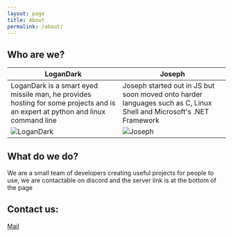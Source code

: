 ```yaml
---
layout: page
title: About
permalink: /about/
---
```

## Who are we?

| LoganDark                                                                                                                       	| Joseph                                                                                                                       	|
|---------------------------------------------------------------------------------------------------------------------------------	|------------------------------------------------------------------------------------------------------------------------------	|
| LoganDark is a smart eyed missile man, he provides hosting for some projects and is an expert at python and linux command line  	| Joseph started out in JS but soon moved onto harder languages such as C, Linux Shell and Microsoft's .NET Framework          	|
| ![LoganDark](https://cdn.discordapp.com/attachments/188123545379930113/224156178685362176/4bbc64518065acebab6e3684218f47cd.jpg) 	| ![Joseph](https://cdn.discordapp.com/attachments/188123545379930113/224156300253200385/8867bd371af87a76f21e0c722f25cc0a.jpg) 	|


## What do we do?
We are a small team of developers creating useful projects for people to use, we are contactable on discord and the server link is at the bottom of the page
## Contact us:
[Mail](mailto:joebean13@outlook.com)
